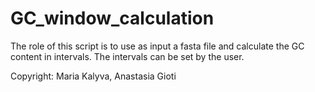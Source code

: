 # GC_window_calculation
The role of this script is to use as input a fasta file and calculate the GC content in intervals. The intervals can be set by the user.

Copyright: Maria Kalyva, Anastasia Gioti
